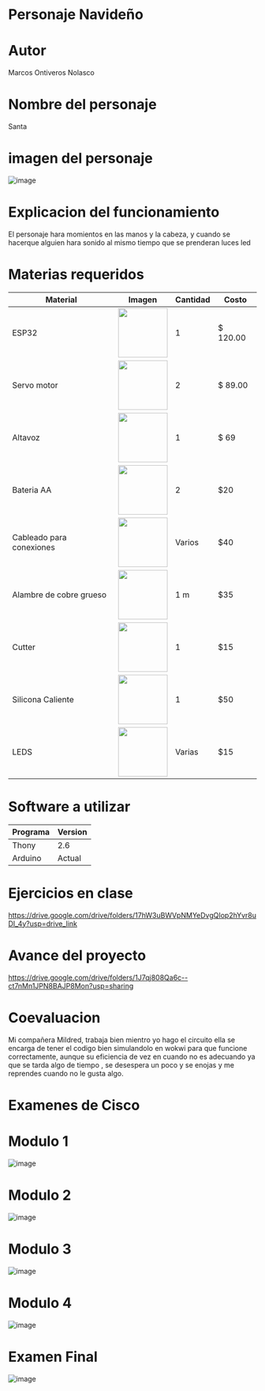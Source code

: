 # Personaje Navideño

# Autor

Marcos Ontiveros Nolasco

# Nombre del personaje

Santa
# imagen del personaje 
![image](https://github.com/user-attachments/assets/d3ac680f-0a52-4577-a42d-b17ce8e866ab)



# Explicacion del funcionamiento

El personaje hara momientos en las manos y la cabeza, y cuando se hacerque alguien hara sonido al mismo tiempo que se prenderan luces led 

# Materias requeridos
| Material | Imagen | Cantidad | Costo |
|----------|--------|----------|-------|
| ESP32    | <img src="https://github.com/user-attachments/assets/0d280367-493e-4f7c-a587-36e1f822116b" width="100"/> | 1 |$ 120.00 |
| Servo motor  | <img src="https://m.media-amazon.com/images/I/51ZhuPCUauL._AC_UF894,1000_QL80_.jpg" width="100"/> | 2 |$ 89.00 |
|   Altavoz    |     <img src="https://encrypted-tbn0.gstatic.com/shopping?q=tbn:ANd9GcT2Uex9EaVH0t9VSWeqHC4T4kqgwmRSdmPtPs6Bym2Eh6qONbHuEYl-q0GPq9c_qOwTvFpXFIkd_iKgEQ0s-ocg3K6gz20E-gT0spYL_tjXi6lDQFQtG-QXhw&usqp=CAE" width="100"/>     |     1  | $ 69     |
|Bateria AA |<img src="https://euroelectrica.com.mx/wp-content/uploads/2018/12/1500.jpg" width="100"/> | 2 |$20|
|Cableado para conexiones |<img src="https://m.media-amazon.com/images/I/71fdyWUFT8L.jpg" width="100"/> | Varios |$40|
|Alambre de cobre grueso |<img src="https://aymet.com.ar/wp-content/uploads/2023/05/cobre.webp" width="100"/> | 1 m |$35|
|Cutter |<img src="https://www.construactivo.com/5896-large_default/cutter-profesional-alma-metalica-18mm-truper.jpg" width="100"/> | 1  |$15|
|Silicona Caliente |<img src="https://i.pinimg.com/736x/e9/57/cc/e957ccedc373cd614b2b0b99678acb0d.jpg" width="100"/> | 1  |$50|
| LEDS |<img src="https://github.com/user-attachments/assets/43e6d92e-86f7-49b5-8e81-773b60db4e5f" width="100"/> | Varias |$15|

# Software a utilizar
| Programa | Version |
|--|--|
|Thony|2.6|
|Arduino|Actual|



 # Ejercicios en clase 
https://drive.google.com/drive/folders/17hW3uBWVpNMYeDvgQIop2hYvr8uDI_4y?usp=drive_link
 # Avance del proyecto 
https://drive.google.com/drive/folders/1J7qj808Qa6c--ct7nMn1JPN8BAJP8Mon?usp=sharing
 # Coevaluacion
 Mi compañera Mildred, trabaja bien mientro yo hago el circuito ella se encarga de tener el codigo bien simulandolo en wokwi para que funcione correctamente, aunque su eficiencia de vez en cuando no es adecuando ya que se tarda algo de tiempo , se desespera un poco y se enojas y me reprendes cuando no le gusta algo.  

# Examenes de Cisco
# Modulo 1
![image](https://github.com/user-attachments/assets/0d7b8083-20ce-47cd-b106-cecb8f74ee68)
# Modulo 2
![image](https://github.com/user-attachments/assets/fbc5fb45-d1fa-4383-a02f-c755f04854e1)
# Modulo 3
![image](https://github.com/user-attachments/assets/bc518bc8-9c0c-4f52-803f-26e1d49fbdd9)
# Modulo 4
![image](https://github.com/user-attachments/assets/ffafa7d2-b353-4726-b6c2-f956182bd922)
# Examen Final
![image](https://github.com/user-attachments/assets/bbb2080b-12ef-4035-9718-e0d0610f6737)


